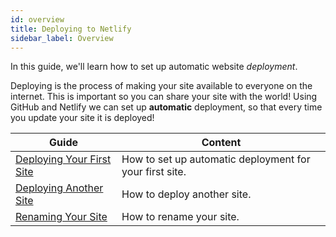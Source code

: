 ```yaml
---
id: overview
title: Deploying to Netlify
sidebar_label: Overview
---
```


In this guide, we'll learn how to set up automatic website _deployment_.

Deploying is the process of making your site available to everyone on the internet. This is important so you can share your site with the world! Using GitHub and Netlify we can set up **automatic** deployment, so that every time you update your site it is deployed!

| Guide                                     | Content                                                 |
| ----------------------------------------- | ------------------------------------------------------- |
| [Deploying Your First Site](./first-site) | How to set up automatic deployment for your first site. |
| [Deploying Another Site](./another-site)  | How to deploy another site.                             |
| [Renaming Your Site](./renaming-site)     | How to rename your site.                                |
